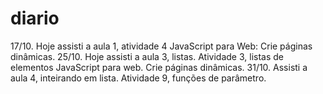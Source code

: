 # diario
17/10. Hoje assisti a aula 1, atividade 4 JavaScript para Web: Crie páginas dinâmicas.
25/10. Hoje assisti a aula 3, listas. Atividade 3, listas de elementos JavaScript para web. Crie páginas dinâmicas.
31/10. Assisti a aula 4, inteirando em lista. Atividade 9, funções de parâmetro.
